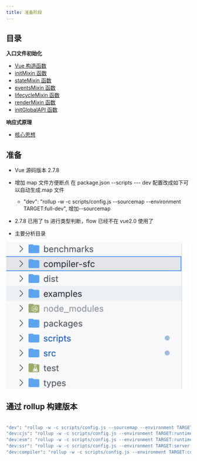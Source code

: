 ```yaml
---
title: 准备阶段
---
```


## 目录

**入口文件初始化**

- [Vue 构造函数](/源码分析/vue2/初始化操作/构造函数.md)
- [initMixin 函数](/源码分析/vue2/初始化操作/initMixin.md)
- [stateMixin 函数](/源码分析/vue2/初始化操作/stateMixin.md)
- [eventsMixin 函数](/源码分析/vue2/初始化操作/eventsMixin.md)
- [lifecycleMixin 函数](/源码分析/vue2/初始化操作/lifecycleMixin.md)
- [renderMixin 函数](/源码分析/vue2/初始化操作/renderMixin.md)
- [initGlobalAPI 函数](/源码分析/vue2/初始化操作/initGlobalAPI.md)

**响应式原理**

- [核心思想](/源码分析/vue2/响应式原理/介绍.md)

## 准备

- Vue 源码版本 2.7.8
- 增加 map 文件方便断点 在 package.json --scripts --- dev 配置改成如下可以自动生成.map 文件

  - "dev": "rollup -w -c scripts/config.js --sourcemap --environment TARGET:full-dev", 增加--sourcemap

- 2.7.8 已用了 ts 进行类型判断，flow 已经不在 vue2.0 使用了
- 主要分析目录

![image-20220827102128861](https://raw.githubusercontent.com/aymfx/pic/mian/img/image-20220827102128861.png)

## 通过 rollup 构建版本

```sh

"dev": "rollup -w -c scripts/config.js --sourcemap --environment TARGET:full-dev",
"dev:cjs": "rollup -w -c scripts/config.js --environment TARGET:runtime-cjs-dev",
"dev:esm": "rollup -w -c scripts/config.js --environment TARGET:runtime-esm",
"dev:ssr": "rollup -w -c scripts/config.js --environment TARGET:server-renderer",
"dev:compiler": "rollup -w -c scripts/config.js --environment TARGET:compiler ",

```
